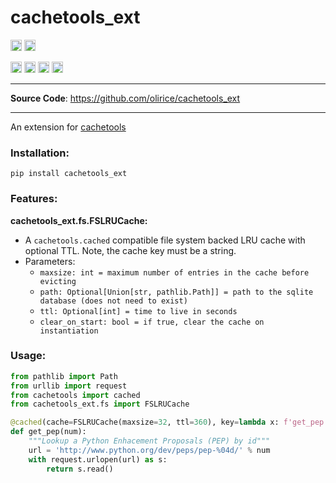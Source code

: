 # cachetools_ext

<p>

<a href="https://github.com/olirice/cachetools_ext/actions"><img src="https://github.com/olirice/cachetools_ext/workflows/tests/badge.svg" alt="Tests" height="18"></a>
<a href="https://codecov.io/gh/olirice/cachetools_ext"><img src="https://codecov.io/gh/olirice/cachetools_ext/branch/master/graph/badge.svg" height="18"></a>
</p>

<p>
    <a href="https://www.python.org/downloads/"><img src="https://img.shields.io/badge/python-3.6+-blue.svg" alt="Python version" height="18"></a>
  <a href="https://badge.fury.io/py/cachetools_ext"><img src="https://badge.fury.io/py/cachetools_ext.svg" alt="PyPI version" height="18"></a>
    <a href="https://github.com/olirice/cachetools_ext/blob/master/LICENSE"><img src="https://img.shields.io/pypi/l/markdown-subtemplate.svg" alt="License" height="18"></a>
    <a href="https://pypi.org/project/cachetools_ext/"><img src="https://img.shields.io/pypi/dm/cachetools_ext.svg" alt="Download count" height="18"></a>
</p>

---

**Source Code**: <a href="https://github.com/olirice/cachetools_ext" target="_blank">https://github.com/olirice/cachetools_ext</a>

---


An extension for [cachetools](https://github.com/tkem/cachetools)


### Installation:


```shell
pip install cachetools_ext
```


### Features:

**cachetools_ext.fs.FSLRUCache:**

- A `cachetools.cached` compatible file system backed LRU cache with optional TTL. Note, the cache key must be a string.
- Parameters:
  - `maxsize: int = maximum number of entries in the cache before evicting`
  - `path: Optional[Union[str, pathlib.Path]] = path to the sqlite database (does not need to exist)`
  - `ttl: Optional[int] = time to live in seconds`
  - `clear_on_start: bool = if true, clear the cache on instantiation`


### Usage:


```python
from pathlib import Path
from urllib import request
from cachetools import cached
from cachetools_ext.fs import FSLRUCache

@cached(cache=FSLRUCache(maxsize=32, ttl=360), key=lambda x: f'get_pep|num={x}')
def get_pep(num):
    """Lookup a Python Enhacement Proposals (PEP) by id"""
    url = 'http://www.python.org/dev/peps/pep-%04d/' % num
    with request.urlopen(url) as s:
        return s.read()
```
